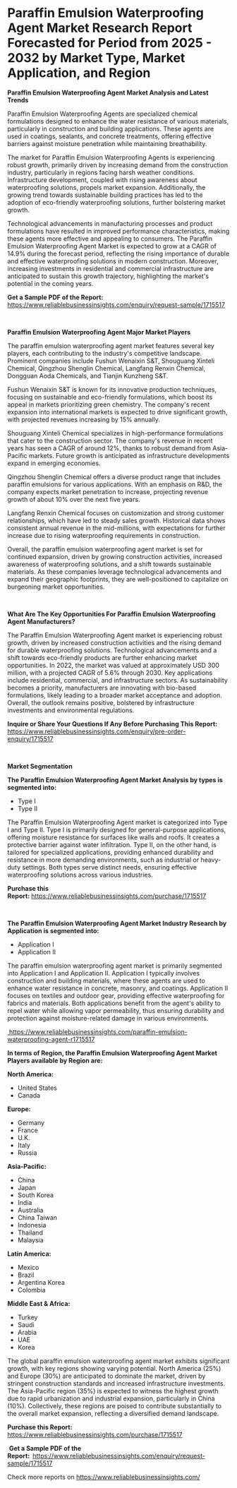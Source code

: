 <p><h1>Paraffin Emulsion Waterproofing Agent Market Research Report Forecasted for Period from 2025 -  2032 by Market Type, Market Application, and Region</h1></p><p><strong>Paraffin Emulsion Waterproofing Agent Market Analysis and Latest Trends</strong></p>
<p><p>Paraffin Emulsion Waterproofing Agents are specialized chemical formulations designed to enhance the water resistance of various materials, particularly in construction and building applications. These agents are used in coatings, sealants, and concrete treatments, offering effective barriers against moisture penetration while maintaining breathability.</p><p>The market for Paraffin Emulsion Waterproofing Agents is experiencing robust growth, primarily driven by increasing demand from the construction industry, particularly in regions facing harsh weather conditions. Infrastructure development, coupled with rising awareness about waterproofing solutions, propels market expansion. Additionally, the growing trend towards sustainable building practices has led to the adoption of eco-friendly waterproofing solutions, further bolstering market growth.</p><p>Technological advancements in manufacturing processes and product formulations have resulted in improved performance characteristics, making these agents more effective and appealing to consumers. The Paraffin Emulsion Waterproofing Agent Market is expected to grow at a CAGR of 14.9% during the forecast period, reflecting the rising importance of durable and effective waterproofing solutions in modern construction. Moreover, increasing investments in residential and commercial infrastructure are anticipated to sustain this growth trajectory, highlighting the market's potential in the coming years.</p></p>
<p><strong>Get a Sample PDF of the Report:&nbsp;</strong> <a href="https://www.reliablebusinessinsights.com/enquiry/request-sample/1715517?utm_campaign=97&utm_medium=2&utm_source=Github&utm_content=ia&utm_term=12012025&utm_id=paraffin-emulsion-waterproofing-agent">https://www.reliablebusinessinsights.com/enquiry/request-sample/1715517</a></p>
<p>&nbsp;</p>
<p><strong>Paraffin Emulsion Waterproofing Agent Major Market Players</strong></p>
<p><p>The paraffin emulsion waterproofing agent market features several key players, each contributing to the industry's competitive landscape. Prominent companies include Fushun Wenaixin S&T, Shouguang Xinteli Chemical, Qingzhou Shenglin Chemical, Langfang Renxin Chemical, Dongguan Aoda Chemicals, and Tianjin Kunzheng S&T.</p><p>Fushun Wenaixin S&T is known for its innovative production techniques, focusing on sustainable and eco-friendly formulations, which boost its appeal in markets prioritizing green chemistry. The company's recent expansion into international markets is expected to drive significant growth, with projected revenues increasing by 15% annually.</p><p>Shouguang Xinteli Chemical specializes in high-performance formulations that cater to the construction sector. The company's revenue in recent years has seen a CAGR of around 12%, thanks to robust demand from Asia-Pacific markets. Future growth is anticipated as infrastructure developments expand in emerging economies.</p><p>Qingzhou Shenglin Chemical offers a diverse product range that includes paraffin emulsions for various applications. With an emphasis on R&D, the company expects market penetration to increase, projecting revenue growth of about 10% over the next five years.</p><p>Langfang Renxin Chemical focuses on customization and strong customer relationships, which have led to steady sales growth. Historical data shows consistent annual revenue in the mid-millions, with expectations for further increase due to rising waterproofing requirements in construction.</p><p>Overall, the paraffin emulsion waterproofing agent market is set for continued expansion, driven by growing construction activities, increased awareness of waterproofing solutions, and a shift towards sustainable materials. As these companies leverage technological advancements and expand their geographic footprints, they are well-positioned to capitalize on burgeoning market opportunities.</p></p>
<p>&nbsp;</p>
<p><strong>What Are The Key Opportunities For Paraffin Emulsion Waterproofing Agent Manufacturers?</strong></p>
<p><p>The Paraffin Emulsion Waterproofing Agent market is experiencing robust growth, driven by increased construction activities and the rising demand for durable waterproofing solutions. Technological advancements and a shift towards eco-friendly products are further enhancing market opportunities. In 2022, the market was valued at approximately USD 300 million, with a projected CAGR of 5.6% through 2030. Key applications include residential, commercial, and infrastructure sectors. As sustainability becomes a priority, manufacturers are innovating with bio-based formulations, likely leading to a broader market acceptance and adoption. Overall, the outlook remains positive, bolstered by infrastructure investments and environmental regulations.</p></p>
<p><strong>Inquire or Share Your Questions If Any Before Purchasing This Report:</strong> <a href="https://www.reliablebusinessinsights.com/enquiry/pre-order-enquiry/1715517?utm_campaign=97&utm_medium=2&utm_source=Github&utm_content=ia&utm_term=12012025&utm_id=paraffin-emulsion-waterproofing-agent">https://www.reliablebusinessinsights.com/enquiry/pre-order-enquiry/1715517</a></p>
<p>&nbsp;</p>
<p><strong>Market Segmentation</strong></p>
<p><strong>The Paraffin Emulsion Waterproofing Agent Market Analysis by types is segmented into:</strong></p>
<p><ul><li>Type I</li><li>Type II</li></ul></p>
<p><p>The Paraffin Emulsion Waterproofing Agent market is categorized into Type I and Type II. Type I is primarily designed for general-purpose applications, offering moisture resistance for surfaces like walls and roofs. It creates a protective barrier against water infiltration. Type II, on the other hand, is tailored for specialized applications, providing enhanced durability and resistance in more demanding environments, such as industrial or heavy-duty settings. Both types serve distinct needs, ensuring effective waterproofing solutions across various industries.</p></p>
<p><strong>Purchase this Report:&nbsp;</strong><a href="https://www.reliablebusinessinsights.com/purchase/1715517?utm_campaign=97&utm_medium=2&utm_source=Github&utm_content=ia&utm_term=12012025&utm_id=paraffin-emulsion-waterproofing-agent">https://www.reliablebusinessinsights.com/purchase/1715517</a></p>
<p>&nbsp;</p>
<p><strong>The Paraffin Emulsion Waterproofing Agent Market Industry Research by Application is segmented into:</strong></p>
<p><ul><li>Application I</li><li>Application II</li></ul></p>
<p><p>The paraffin emulsion waterproofing agent market is primarily segmented into Application I and Application II. Application I typically involves construction and building materials, where these agents are used to enhance water resistance in concrete, masonry, and coatings. Application II focuses on textiles and outdoor gear, providing effective waterproofing for fabrics and materials. Both applications benefit from the agent's ability to repel water while allowing vapor permeability, thus ensuring durability and protection against moisture-related damage in various environments.</p></p>
<p><a href="https://www.reliablebusinessinsights.com/paraffin-emulsion-waterproofing-agent-r1715517?utm_campaign=97&utm_medium=2&utm_source=Github&utm_content=ia&utm_term=12012025&utm_id=paraffin-emulsion-waterproofing-agent">&nbsp;https://www.reliablebusinessinsights.com/paraffin-emulsion-waterproofing-agent-r1715517</a></p>
<p><strong>In terms of Region, the Paraffin Emulsion Waterproofing Agent Market Players available by Region are:</strong></p>
<p>
    <p> <strong> North America: </strong>
        <ul>
            <li>United States</li>
            <li>Canada</li>
        </ul>
        </p> 
    <p> <strong> Europe: </strong>
        <ul>
            <li>Germany</li>
            <li>France</li>
            <li>U.K.</li>
            <li>Italy</li>
            <li>Russia</li>
        </ul>
        </p> 
    <p> <strong> Asia-Pacific: </strong>
        <ul>
            <li>China</li>
            <li>Japan</li>
            <li>South Korea</li>
            <li>India</li>
            <li>Australia</li>
            <li>China Taiwan</li>
            <li>Indonesia</li>
            <li>Thailand</li>
            <li>Malaysia</li>
        </ul>
        </p> 
    <p> <strong> Latin America: </strong>
        <ul>
            <li>Mexico</li>
            <li>Brazil</li>
            <li>Argentina Korea</li>
            <li>Colombia</li>
        </ul>
        </p> 
    <p> <strong> Middle East & Africa: </strong>
        <ul>
            <li>Turkey</li>
            <li>Saudi</li>
            <li>Arabia</li>
            <li>UAE</li>
            <li>Korea</li>
        </ul>
    </p>
    </p>
<p><p>The global paraffin emulsion waterproofing agent market exhibits significant growth, with key regions showing varying potential. North America (25%) and Europe (30%) are anticipated to dominate the market, driven by stringent construction standards and increased infrastructure investments. The Asia-Pacific region (35%) is expected to witness the highest growth due to rapid urbanization and industrial expansion, particularly in China (10%). Collectively, these regions are poised to contribute substantially to the overall market expansion, reflecting a diversified demand landscape.</p></p>
<p><strong>Purchase this Report: </strong><a href="https://www.reliablebusinessinsights.com/purchase/1715517?utm_campaign=97&utm_medium=2&utm_source=Github&utm_content=ia&utm_term=12012025&utm_id=paraffin-emulsion-waterproofing-agent">https://www.reliablebusinessinsights.com/purchase/1715517</a></p>
<p>&nbsp;<strong>Get a Sample PDF of the Report:&nbsp;&nbsp;</strong><a href="https://www.reliablebusinessinsights.com/enquiry/request-sample/1715517?utm_campaign=97&utm_medium=2&utm_source=Github&utm_content=ia&utm_term=12012025&utm_id=paraffin-emulsion-waterproofing-agent">https://www.reliablebusinessinsights.com/enquiry/request-sample/1715517</a></p>
<p><strong></strong></p>
<p>Check more reports on <a href="https://www.reliablebusinessinsights.com/?utm_campaign=97&utm_medium=2&utm_source=Github&utm_content=ia&utm_term=12012025&utm_id=paraffin-emulsion-waterproofing-agent">https://www.reliablebusinessinsights.com/</a></p>